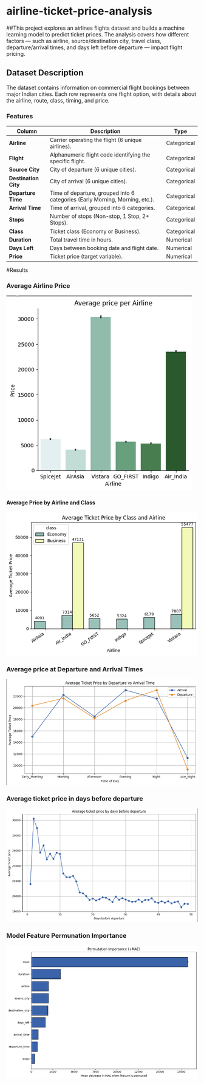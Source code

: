 # airline-ticket-price-analysis

##This project explores an airlines flights dataset and builds a machine learning model to predict ticket prices. The analysis covers how different factors — such as airline, source/destination city, travel class, departure/arrival times, and days left before departure — impact flight pricing.  


## Dataset Description  

The dataset contains information on commercial flight bookings between major Indian cities. Each row represents one flight option, with details about the airline, route, class, timing, and price.  

### Features  

| Column            | Description                                                                 | Type        |
|-------------------|-----------------------------------------------------------------------------|-------------|
| **Airline**       | Carrier operating the flight (6 unique airlines).                           | Categorical |
| **Flight**        | Alphanumeric flight code identifying the specific flight.                   | Categorical |
| **Source City**   | City of departure (6 unique cities).                                        | Categorical |
| **Destination City** | City of arrival (6 unique cities).                                       | Categorical |
| **Departure Time**| Time of departure, grouped into 6 categories (Early Morning, Morning, etc.).| Categorical |
| **Arrival Time**  | Time of arrival, grouped into 6 categories.                                 | Categorical |
| **Stops**         | Number of stops (Non-stop, 1 Stop, 2+ Stops).                               | Categorical |
| **Class**         | Ticket class (Economy or Business).                                         | Categorical |
| **Duration**      | Total travel time in hours.                                                 | Numerical   |
| **Days Left**     | Days between booking date and flight date.                                  | Numerical   |
| **Price**         | Ticket price (target variable).                                             | Numerical   |




#Results
### Average Airline Price
![Average Airline Price](figs/Average_airline_price.png)

#### Average Price by Airline and Class
![Average Price](figs/Average_ticket_price_class.png)

### Average price at Departure and Arrival Times
![Arrival & Departure price](figs/Dep_vs_Arr_price.png)

### Average ticket price in days before departure
![Price Before Departure](figs/Average_price_before_departure.png)

### Model Feature Permunation Importance
![Feature Permutation](figs/Feature_importance.png)




